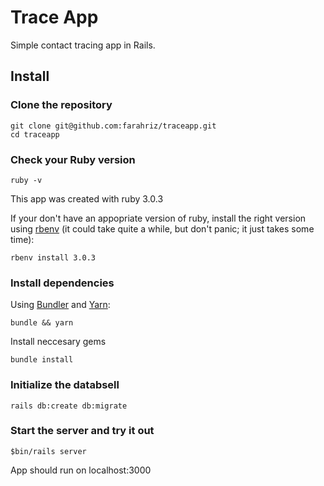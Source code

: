 # Trace App
Simple contact tracing app in Rails.

## Install

### Clone the repository

```shell
git clone git@github.com:farahriz/traceapp.git
cd traceapp
```

### Check your Ruby version
```shell
ruby -v
```

This app was created with ruby 3.0.3

If your don't have an appopriate version of ruby, install the right version using [rbenv](https://github.com/rbenv/rbenv) (it could take quite a while, but don't panic; it just takes some time):

```shell
rbenv install 3.0.3
```

### Install dependencies
Using [Bundler](https://github.com/bundler/bundler) and [Yarn](https://github.com/yarnpkg/yarn):
```shell
bundle && yarn
```

Install neccesary gems
```shell
bundle install
```

### Initialize the databsell
```shell
rails db:create db:migrate
```

### Start the server and try it out
```shell
$bin/rails server
```

App should run on localhost:3000
